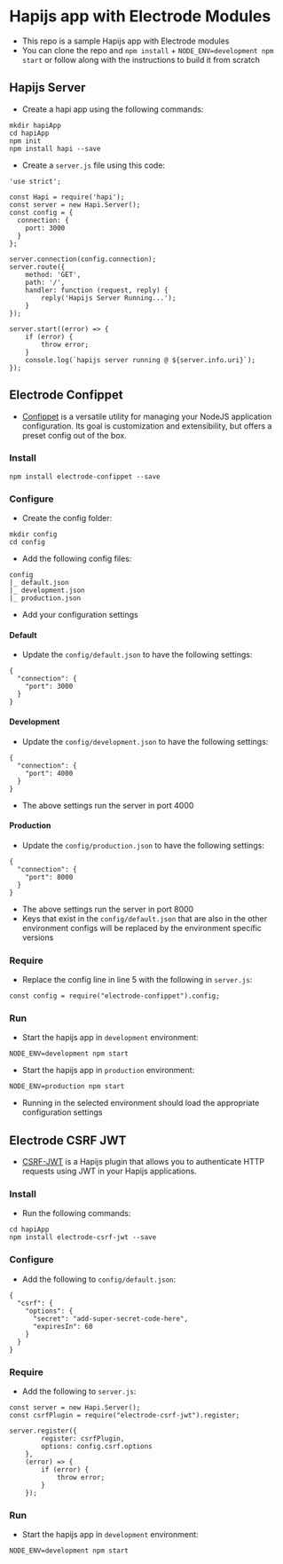 # Hapijs app with Electrode Modules
- This repo is a sample Hapijs app with Electrode modules
- You can clone the repo and `npm install` + `NODE_ENV=development npm start` or follow along with the instructions to build it from scratch

## Hapijs Server 
- Create a hapi app using the following commands: 

```
mkdir hapiApp
cd hapiApp
npm init
npm install hapi --save
```

- Create a `server.js` file using this code: 

```
'use strict';

const Hapi = require('hapi');
const server = new Hapi.Server();
const config = {
  connection: {
    port: 3000
  }
};

server.connection(config.connection);
server.route({
    method: 'GET',
    path: '/',
    handler: function (request, reply) {
        reply('Hapijs Server Running...');
    }
});

server.start((error) => {
    if (error) {
        throw error;
    }
    console.log(`hapijs server running @ ${server.info.uri}`);
});
```

## Electrode Confippet
-  [Confippet](https://github.com/electrode-io/electrode-confippet) is a versatile utility for managing your NodeJS application configuration. Its goal is customization and extensibility, but offers a preset config out of the box.

### Install

```
npm install electrode-confippet --save
```

### Configure
- Create the config folder: 

```
mkdir config
cd config
```

- Add the following config files: 

```
config
|_ default.json
|_ development.json
|_ production.json
```

- Add your configuration settings 

#### Default
- Update the `config/default.json` to have the following settings: 

```
{
  "connection": {
    "port": 3000
  }
}
```

#### Development
- Update the `config/development.json` to have the following settings: 

```
{
  "connection": {
    "port": 4000
  }
}
```

- The above settings run the server in port 4000

#### Production
- Update the `config/production.json` to have the following settings: 

```
{
  "connection": {
    "port": 8000
  }
}
```

- The above settings run the server in port 8000
- Keys that exist in the `config/default.json` that are also in the other environment configs will be replaced by the environment specific versions

### Require
- Replace the config line in line 5 with the following in `server.js`: 

```
const config = require("electrode-confippet").config;
```

### Run
- Start the hapijs app in `development` environment: 

```
NODE_ENV=development npm start
```

- Start the hapijs app in `production` environment: 

```
NODE_ENV=production npm start
```

- Running in the selected environment should load the appropriate configuration settings

## Electrode CSRF JWT
- [CSRF-JWT](https://github.com/electrode-io/electrode-csrf-jwt) is a Hapijs plugin that allows you to authenticate HTTP requests using JWT in your Hapijs applications.

### Install
- Run the following commands: 

```
cd hapiApp
npm install electrode-csrf-jwt --save
```

### Configure
- Add the following to `config/default.json`: 

```
{
  "csrf": {
    "options": {
      "secret": "add-super-secret-code-here",
      "expiresIn": 60
    }
  }
}
```

### Require
- Add the following to `server.js`: 

```
const server = new Hapi.Server();
const csrfPlugin = require("electrode-csrf-jwt").register;

server.register({ 
        register: csrfPlugin, 
        options: config.csrf.options 
    }, 
    (error) => {
        if (error) {
            throw error;
        }
    });
```

### Run
- Start the hapijs app in `development` environment: 

```
NODE_ENV=development npm start
```

